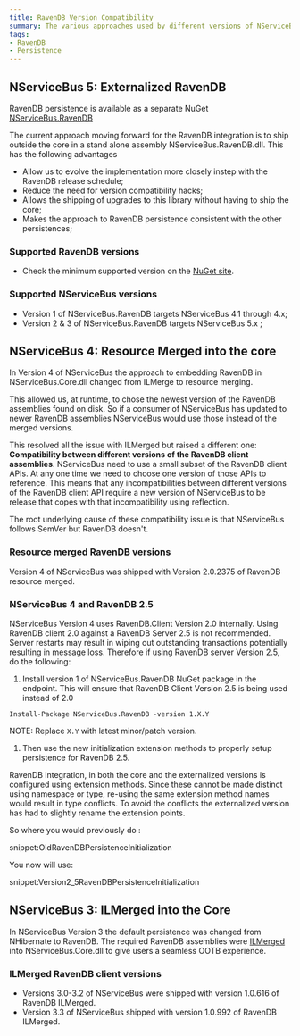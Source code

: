 ```yaml
---
title: RavenDB Version Compatibility
summary: The various approaches used by different versions of NServiceBus when integrating with RavenDB
tags:
- RavenDB
- Persistence
---
```


## NServiceBus 5: Externalized RavenDB

RavenDB persistence is available as a separate NuGet [NServiceBus.RavenDB](https://www.nuget.org/packages/NServiceBus.RavenDB)

The current approach moving forward for the RavenDB integration is to ship outside the core in a stand alone assembly NServiceBus.RavenDB.dll. This has the following advantages

 * Allow us to evolve the implementation more closely instep with the RavenDB release schedule;
 * Reduce the need for version compatibility hacks;
 * Allows the shipping of upgrades to this library without having to ship the core;
 * Makes the approach to RavenDB persistence consistent with the other persistences;


### Supported RavenDB versions

 * Check the minimum supported version on the [NuGet site](https://www.nuget.org/packages/NServiceBus.RavenDB).


### Supported NServiceBus versions

 * Version 1 of NServiceBus.RavenDB targets NServiceBus 4.1 through 4.x;
 * Version 2 & 3 of NServiceBus.RavenDB targets NServiceBus 5.x ;


## NServiceBus 4: Resource Merged into the core

In Version 4 of NServiceBus the approach to embedding RavenDB in NServiceBus.Core.dll changed from ILMerge to resource merging.

This allowed us, at runtime, to chose the newest version of the RavenDB assemblies found on disk. So if a consumer of NServiceBus has updated to newer RavenDB assemblies NServiceBus would use those instead of the merged versions.

This resolved all the issue with ILMerged but raised a different one:  **Compatibility between different versions of the RavenDB client assemblies**. NServiceBus need to use a small subset of the RavenDB client APIs. At any one time we need to choose one version of those APIs to reference. This means that any incompatibilities between different versions of the RavenDB client API require a new version of NServiceBus to be release that copes with that incompatibility using reflection.

The root underlying cause of these compatibility issue is that NServiceBus follows SemVer but RavenDB doesn't.


### Resource merged RavenDB versions

Version 4 of NServiceBus was shipped with Version 2.0.2375 of RavenDB resource merged.


### NServiceBus 4 and RavenDB 2.5

NServiceBus Version 4 uses RavenDB.Client Version 2.0 internally. Using RavenDB client 2.0 against a RavenDB Server 2.5 is not recommended. Server restarts may result in wiping out outstanding transactions potentially resulting in message loss. Therefore if using RavenDB server Version 2.5, do the following:

1. Install version 1 of NServiceBus.RavenDB NuGet package in the endpoint. This will ensure that RavenDB Client Version 2.5 is being used instead of 2.0
```
Install-Package NServiceBus.RavenDB -version 1.X.Y
```
NOTE: Replace `X.Y` with latest minor/patch version.
1. Then use the new initialization extension methods to properly setup persistence for RavenDB 2.5.

RavenDB integration, in both the core and the externalized versions is configured using extension methods. Since these cannot be made distinct using namespace or type,  re-using the same extension method names would result in type conflicts. To avoid the conflicts the externalized version has had to slightly rename the extension points.

So where you would previously do :

snippet:OldRavenDBPersistenceInitialization

You now will use:

snippet:Version2_5RavenDBPersistenceInitialization


## NServiceBus 3: ILMerged into the Core

In NServiceBus Version 3 the default persistence was changed from NHibernate to RavenDB. The required RavenDB assemblies were [ILMerged](http://research.microsoft.com/en-us/people/mbarnett/ilmerge.aspx) into NServiceBus.Core.dll to give users a seamless OOTB experience.


### ILMerged RavenDB client versions

* Versions 3.0-3.2 of NServiceBus were shipped with version 1.0.616 of RavenDB ILMerged.
* Version 3.3 of NServiceBus shipped with version 1.0.992 of RavenDB ILMerged.